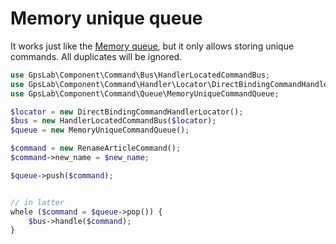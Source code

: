 Memory unique queue
===================

It works just like the [Memory queue](memory_queue.md), but it only allows storing unique commands. All duplicates will
be ignored.

```php
use GpsLab\Component\Command\Bus\HandlerLocatedCommandBus;
use GpsLab\Component\Command\Handler\Locator\DirectBindingCommandHandlerLocator;
use GpsLab\Component\Command\Queue\MemoryUniqueCommandQueue;

$locator = new DirectBindingCommandHandlerLocator();
$bus = new HandlerLocatedCommandBus($locator);
$queue = new MemoryUniqueCommandQueue();

$command = new RenameArticleCommand();
$command->new_name = $new_name;

$queue->push($command);


// in latter
whele ($command = $queue->pop()) {
    $bus->handle($command);
}
```
